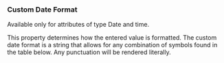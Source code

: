 ### Custom Date Format

<div class="alert alert-info">

Available only for attributes of type Date and time. 

</div>

This property determines how the entered value is formatted. The custom date format is a string that allows for any combination of symbols found in the table below. Any punctuation will be rendered literally.